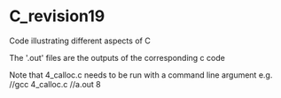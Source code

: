# C_revision19
Code illustrating different aspects of C

The '.out' files are the outputs of the corresponding c code

Note that 4_calloc.c needs to be run with a command line argument
e.g.
//gcc 4_calloc.c
//a.out 8
